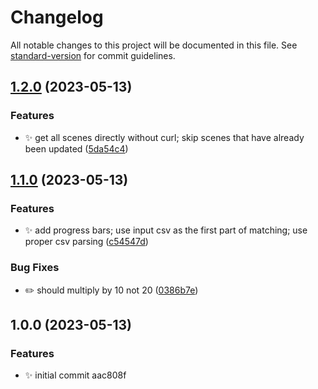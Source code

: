 # Changelog

All notable changes to this project will be documented in this file. See [standard-version](https://github.com/conventional-changelog/standard-version) for commit guidelines.

## [1.2.0](https://github.com/oikmeg/plex-to-stash-ratings/compare/v1.1.0...v1.2.0) (2023-05-13)


### Features

* :sparkles: get all scenes directly without curl; skip scenes that have already been updated ([5da54c4](https://github.com/oikmeg/plex-to-stash-ratings/commit/5da54c46602fe18cafae89ee4e6b029cc36e2573))

## [1.1.0](https://github.com/oikmeg/plex-to-stash-ratings/compare/v1.0.0...v1.1.0) (2023-05-13)


### Features

* :sparkles: add progress bars; use input csv as the first part of matching; use proper csv parsing ([c54547d](https://github.com/oikmeg/plex-to-stash-ratings/commit/c54547dde241ebf6947dc5ea292c7d65bfa6011a))


### Bug Fixes

* :pencil2: should multiply by 10 not 20 ([0386b7e](https://github.com/oikmeg/plex-to-stash-ratings/commit/0386b7ebac0030a22cf08806413c33961bfa69a6))

## 1.0.0 (2023-05-13)


### Features

* :sparkles: initial commit aac808f
